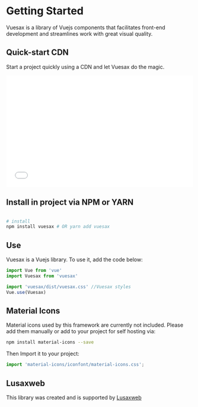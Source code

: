 
# Getting Started

<box header>

Vuesax is a library of Vuejs components that facilitates front-end development and streamlines work with great visual quality.

</box>


<box>

## Quick-start CDN

Start a project quickly using a CDN and let Vuesax do the magic.

<iframe width="100%" height="300" src="//jsfiddle.net/luisdanielroviracontreras/txzqp7ny/121/embedded/html,result/dark/" allowfullscreen="allowfullscreen" allowpaymentrequest frameborder="0"></iframe>

</box>

<box>

## Install in project via NPM or YARN

```bash

# install
npm install vuesax # OR yarn add vuesax

```


</box>

<box>

## Use

Vuesax is a Vuejs library. To use it, add the code below:

```js
import Vue from 'vue'
import Vuesax from 'vuesax'

import 'vuesax/dist/vuesax.css' //Vuesax styles
Vue.use(Vuesax)
```

</box>


## Material Icons
<box>
Material icons used by this framework are currently not included. Please add them manually or add to your project for self hosting via:

```bash
npm install material-icons --save
```
Then Import it to your project: 
```js
import 'material-icons/iconfont/material-icons.css';
```
</box>

<box>

## Lusaxweb

This library was created and is supported by [Lusaxweb](http://www.lusaxweb.com/)

</box>

